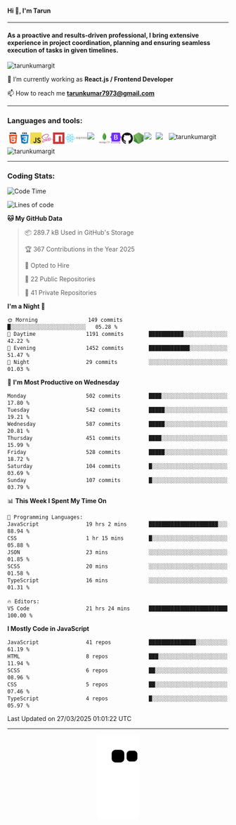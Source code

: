 <h4>Hi 👋, I'm Tarun</h4>
<hr />
<h4 align="left">As a proactive and results-driven professional, I bring extensive experience in project coordination, planning and
 ensuring seamless execution of tasks in given timelines.</h4>

<p><img src="https://komarev.com/ghpvc/?username=tarunkumargit&label=Profile%20views&color=0e75b6&style=flat" alt="tarunkumargit" /> </p>

🔭 I’m currently working as **React.js / Frontend Developer**

📫 How to reach me **tarunkumar7973@gmail.com**

<hr />

### Languages and tools:

 <img align="left" width="26px" src="https://raw.githubusercontent.com/github/explore/80688e429a7d4ef2fca1e82350fe8e3517d3494d/topics/html/html.png" />
 <img align="left" width="26px" src="https://raw.githubusercontent.com/github/explore/80688e429a7d4ef2fca1e82350fe8e3517d3494d/topics/css/css.png" />
 <img align="left" width="26px" src="https://raw.githubusercontent.com/github/explore/80688e429a7d4ef2fca1e82350fe8e3517d3494d/topics/javascript/javascript.png" />
 <img align="left" width="26px" src="https://raw.githubusercontent.com/github/explore/80688e429a7d4ef2fca1e82350fe8e3517d3494d/topics/sass/sass.png" />
 <img align="left" width="26px" src="https://raw.githubusercontent.com/github/explore/80688e429a7d4ef2fca1e82350fe8e3517d3494d/topics/npm/npm.png" />
 <img align="left" width="26px" src="https://raw.githubusercontent.com/github/explore/80688e429a7d4ef2fca1e82350fe8e3517d3494d/topics/react/react.png" />
 <img align="left" width="26px" src="https://raw.githubusercontent.com/devicons/devicon/master/icons/express/express-original-wordmark.svg"/>
 <img align="left" width="26px" src="https://www.vectorlogo.zone/logos/figma/figma-icon.svg"/>
 <img align="left" width="26px" src="https://raw.githubusercontent.com/devicons/devicon/master/icons/mongodb/mongodb-original-wordmark.svg"/>
 <img align="left" width="26px" src="https://raw.githubusercontent.com/devicons/devicon/master/icons/bootstrap/bootstrap-plain-wordmark.svg" />
 <img align="left" width="26px" src="https://raw.githubusercontent.com/github/explore/78df643247d429f6cc873026c0622819ad797942/topics/github/github.png" />
 <img align="left" width="26px" src="https://raw.githubusercontent.com/github/explore/80688e429a7d4ef2fca1e82350fe8e3517d3494d/topics/nodejs/nodejs.png" />
 <img align="left" width="26px" src="https://download.blender.org/branding/community/blender_community_badge_white.svg" />
 <img align="left" width="26px" src="https://www.vectorlogo.zone/logos/tailwindcss/tailwindcss-icon.svg"/>

&nbsp;<img align="center" src="https://github-readme-stats.vercel.app/api?username=tarunkumargit&show_icons=true&theme=react" alt="tarunkumargit" />

<img align="center" src="https://github-readme-streak-stats.herokuapp.com/?user=tarunkumargit&show_icons=true&theme=react" alt="tarunkumargit" />

<hr>

### Coding Stats:

<!--START_SECTION:waka-->
![Code Time](http://img.shields.io/badge/Code%20Time-1%2C866%20hrs%2014%20mins-blue)

![Lines of code](https://img.shields.io/badge/From%20Hello%20World%20I%27ve%20Written-3.3%20million%20lines%20of%20code-blue)

**🐱 My GitHub Data** 

> 📦 289.7 kB Used in GitHub's Storage 
 > 
> 🏆 367 Contributions in the Year 2025
 > 
> 💼 Opted to Hire
 > 
> 📜 22 Public Repositories 
 > 
> 🔑 41 Private Repositories 
 > 
**I'm a Night 🦉** 

```text
🌞 Morning                149 commits         █░░░░░░░░░░░░░░░░░░░░░░░░   05.28 % 
🌆 Daytime                1191 commits        ███████████░░░░░░░░░░░░░░   42.22 % 
🌃 Evening                1452 commits        █████████████░░░░░░░░░░░░   51.47 % 
🌙 Night                  29 commits          ░░░░░░░░░░░░░░░░░░░░░░░░░   01.03 % 
```
📅 **I'm Most Productive on Wednesday** 

```text
Monday                   502 commits         ████░░░░░░░░░░░░░░░░░░░░░   17.80 % 
Tuesday                  542 commits         █████░░░░░░░░░░░░░░░░░░░░   19.21 % 
Wednesday                587 commits         █████░░░░░░░░░░░░░░░░░░░░   20.81 % 
Thursday                 451 commits         ████░░░░░░░░░░░░░░░░░░░░░   15.99 % 
Friday                   528 commits         █████░░░░░░░░░░░░░░░░░░░░   18.72 % 
Saturday                 104 commits         █░░░░░░░░░░░░░░░░░░░░░░░░   03.69 % 
Sunday                   107 commits         █░░░░░░░░░░░░░░░░░░░░░░░░   03.79 % 
```


📊 **This Week I Spent My Time On** 

```text
💬 Programming Languages: 
JavaScript               19 hrs 2 mins       ██████████████████████░░░   88.94 % 
CSS                      1 hr 15 mins        █░░░░░░░░░░░░░░░░░░░░░░░░   05.88 % 
JSON                     23 mins             ░░░░░░░░░░░░░░░░░░░░░░░░░   01.85 % 
SCSS                     20 mins             ░░░░░░░░░░░░░░░░░░░░░░░░░   01.58 % 
TypeScript               16 mins             ░░░░░░░░░░░░░░░░░░░░░░░░░   01.31 % 

🔥 Editors: 
VS Code                  21 hrs 24 mins      █████████████████████████   100.00 % 
```

**I Mostly Code in JavaScript** 

```text
JavaScript               41 repos            ███████████████░░░░░░░░░░   61.19 % 
HTML                     8 repos             ███░░░░░░░░░░░░░░░░░░░░░░   11.94 % 
SCSS                     6 repos             ██░░░░░░░░░░░░░░░░░░░░░░░   08.96 % 
CSS                      5 repos             ██░░░░░░░░░░░░░░░░░░░░░░░   07.46 % 
TypeScript               4 repos             █░░░░░░░░░░░░░░░░░░░░░░░░   05.97 % 
```




 Last Updated on 27/03/2025 01:01:22 UTC
<!--END_SECTION:waka-->

<hr>
<p align="center">
  <img src="https://github.com/tarunkumargit/tarunkumargit/raw/output/github-contribution-grid-snake.svg" alt="snake"></center>
</p>
